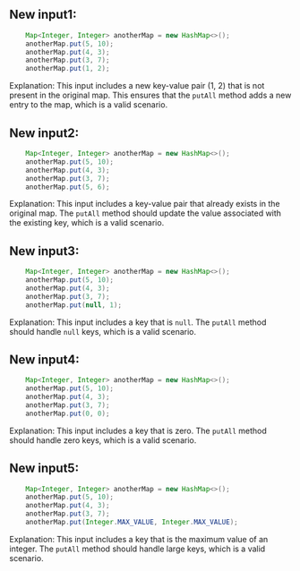 ## New input1:
```java
    Map<Integer, Integer> anotherMap = new HashMap<>();
    anotherMap.put(5, 10);
    anotherMap.put(4, 3);
    anotherMap.put(3, 7);
    anotherMap.put(1, 2);
```
Explanation: This input includes a new key-value pair (1, 2) that is not present in the original map. This ensures that the `putAll` method adds a new entry to the map, which is a valid scenario.

## New input2:
```java
    Map<Integer, Integer> anotherMap = new HashMap<>();
    anotherMap.put(5, 10);
    anotherMap.put(4, 3);
    anotherMap.put(3, 7);
    anotherMap.put(5, 6);
```
Explanation: This input includes a key-value pair that already exists in the original map. The `putAll` method should update the value associated with the existing key, which is a valid scenario.

## New input3:
```java
    Map<Integer, Integer> anotherMap = new HashMap<>();
    anotherMap.put(5, 10);
    anotherMap.put(4, 3);
    anotherMap.put(3, 7);
    anotherMap.put(null, 1);
```
Explanation: This input includes a key that is `null`. The `putAll` method should handle `null` keys, which is a valid scenario.

## New input4:
```java
    Map<Integer, Integer> anotherMap = new HashMap<>();
    anotherMap.put(5, 10);
    anotherMap.put(4, 3);
    anotherMap.put(3, 7);
    anotherMap.put(0, 0);
```
Explanation: This input includes a key that is zero. The `putAll` method should handle zero keys, which is a valid scenario.

## New input5:
```java
    Map<Integer, Integer> anotherMap = new HashMap<>();
    anotherMap.put(5, 10);
    anotherMap.put(4, 3);
    anotherMap.put(3, 7);
    anotherMap.put(Integer.MAX_VALUE, Integer.MAX_VALUE);
```
Explanation: This input includes a key that is the maximum value of an integer. The `putAll` method should handle large keys, which is a valid scenario.
